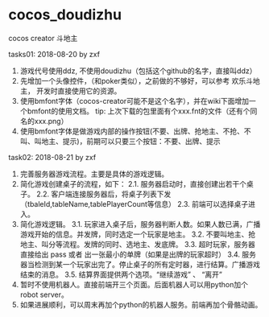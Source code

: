 # cocos_doudizhu
cocos creator 斗地主


tasks01:
2018-08-20 by zxf

1. 游戏代号使用ddz, 不使用doudizhu（包括这个github的名字，直接叫ddz）
2. 先增加一个头像控件，（和poker类似），之前做的不够好，可以参考 欢乐斗地主， 开发时直接使用它的资源。
3. 使用bmfont字体（cocos-creator可能不是这个名字），并在wiki下面增加一个bmfont的使用文档。
   tip: 上次下载的包里面有个xxx.fnt的文件（还有个同名的xxx.png）
4. 使用bmfont字体是做游戏内部的操作按钮(不要、出牌、抢地主、不抢、不叫、叫地主、提示)，前期可以只要三个按钮：不要、出牌、提示

task02:
2018-08-21 by zxf

1. 完善服务器游戏流程。主要是具体的游戏逻辑。
2. 简化游戏创建桌子的流程，如下：
    2.1. 服务器启动时，直接创建出若干个桌子。
    2.2. 客户端连接服务器后，将桌子列表下发（tbaleId,tableName,tablePlayerCount等信息）
    2.3. 前端可以选择桌子进入。
3. 简化游戏逻辑。
    3.1. 玩家进入桌子后，服务器判断人数。如果人数已满，广播游戏开始的信息。并发牌，同时选定一个玩家是地主。
    3.2. 不要叫地主、抢地主、叫分等流程。发牌的同时、选地主、发底牌。
    3.3. 超时玩家，服务器直接给出 pass 或者 出一张最小的单牌（如果是出牌的玩家超时）
    3.4. 服务器当检测到某一个玩家出完了。停止桌子的所有定时器，进行结算。广播游戏结束的消息。
    3.5. 结算界面提供两个选项。“继续游戏” 、 “离开” 
4. 暂时不使用机器人。直接前端开三个页面。后面机器人可以用python加个robot server。
5. 如果进展顺利，可以周末再加个python的机器人服务。前端再加个骨骼动画。
